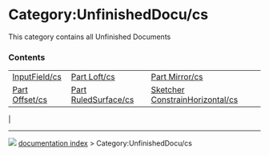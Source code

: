 # Category:UnfinishedDocu/cs
This category contains all Unfinished Documents

### Contents

|     |     |     |
| --- | --- | --- |
| [InputField/cs](InputField/cs.md) | [Part Loft/cs](Part_Loft/cs.md) | [Part Mirror/cs](Part_Mirror/cs.md) |
| [Part Offset/cs](Part_Offset/cs.md) | [Part RuledSurface/cs](Part_RuledSurface/cs.md) | [Sketcher ConstrainHorizontal/cs](Sketcher_ConstrainHorizontal/cs.md) |
|



---
![](images/Right_arrow.png) [documentation index](../README.md) > Category:UnfinishedDocu/cs
